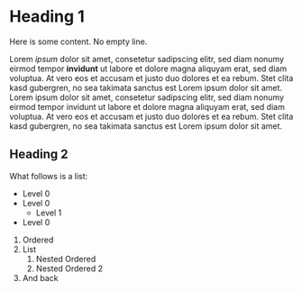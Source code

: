 # Heading 1

Here is some content.
No empty line.

Lorem *ipsum* dolor sit amet, consetetur sadipscing elitr, sed diam nonumy eirmod tempor **invidunt** ut labore et dolore magna aliquyam erat, sed diam voluptua. At vero eos et accusam et justo duo dolores et ea rebum. Stet clita kasd gubergren, no sea takimata sanctus est Lorem ipsum dolor sit amet. Lorem ipsum dolor sit amet, consetetur sadipscing elitr, sed diam nonumy eirmod tempor invidunt ut labore et dolore magna aliquyam erat, sed diam voluptua. At vero eos et accusam et justo duo dolores et ea rebum. Stet clita kasd gubergren, no sea takimata sanctus est Lorem ipsum dolor sit amet.

## Heading 2

What follows is a list:

- Level 0
- Level 0
  - Level 1
- Level 0

1. Ordered
2. List
   1. Nested Ordered
   2. Nested Ordered 2
3. And back

